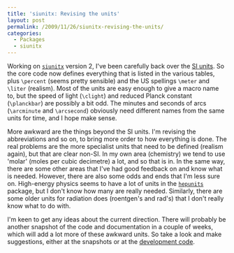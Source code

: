 ```yaml
---
title: 'siunitx: Revising the units'
layout: post
permalink: /2009/11/26/siunitx-revising-the-units/
categories:
  - Packages
  - siunitx
---
```

Working on [`siunitx`](https://ctan.org/pkg/siunitx) version 2, I've been carefully back over the [SI units](http://www.bipm.org/en/si/si_brochure/). So the core code now defines everything that is listed in the various tables, plus `\percent` (seems pretty sensible) and the US spellings `\meter` and `\liter` (realism). Most of the units are easy enough to give a macro name to, but the speed of light (`\clight`) and reduced Planck constant (`\planckbar`) are possibly a bit odd. The minutes and seconds of arcs (`\arcminute` and `\arcsecond`) obviously need different names from the same units for time, and I hope make sense.

More awkward are the things beyond the SI units. I'm revising the abbreviations and so on, to bring more order to how everything is done. The real problems are the more specialist units that need to be defined (realism again), but that are clear non-SI. In my own area (chemistry) we tend to use 'molar' (moles per cubic decimetre) a lot, and so that is in. In the same way, there are some other areas that I've had good feedback on and know what is needed. However, there are also some odds and ends that I'm less sure on. High-energy physics seems to have a lot of units in the [`hepunits`](https://ctan.org/pkg/hepunits) package, but I don't know how many are really needed. Similarly, there are some older units for radiation does (roentgen's and rad's) that I don't really know what to do with.

I'm keen to get any ideas about the current direction. There will probably be another snapshot of the code and documentation in a couple of weeks, which will add a lot more of these awkward units. So take a look and make suggestions, either at the snapshots or at the [development code](http://svn.berlios.de/svnroot/repos/siunitx/).
